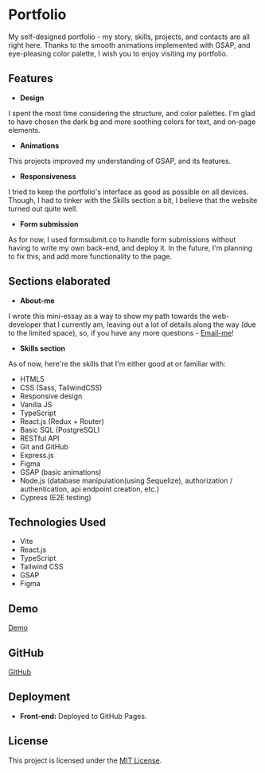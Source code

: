 # Portfolio

My self-designed portfolio - my story, skills, projects, and contacts are all right here. Thanks to the smooth animations implemented with GSAP, and eye-pleasing color palette, I wish you to enjoy visiting my portfolio.

## Features

- **Design** 

I spent the most time considering the structure, and color palettes. I'm glad to have chosen the dark bg and more soothing colors for text, and on-page elements.

- **Animations** 

This projects improved my understanding of GSAP, and its features.

- **Responsiveness** 

I tried to keep the portfolio's interface as good as possible on all devices. Though, I had to tinker with the Skills section a bit, I believe that the website turned out quite well.

- **Form submission**

As for now, I used formsubmit.co to handle form submissions without having to write my own back-end, and deploy it. In the future, I'm planning to fix this, and add more functionality to the page.

## Sections elaborated

- **About-me** 

I wrote this mini-essay as a way to show my path towards the web-developer that I currently am, leaving out a lot of details along the way (due to the limited space), so, if you have any more questions - [Email-me](mailto:feshchenkoye@gmail.com)!

- **Skills section** 

As of now, here're the skills that I'm either good at or familiar with:

- HTML5
- CSS (Sass, TailwindCSS)
- Responsive design
- Vanilla JS
- TypeScript
- React.js (Redux + Router)
- Basic SQL (PostgreSQL)
- RESTful API
- Git and GitHub
- Express.js
- Figma
- GSAP (basic animations)
- Node.js (database manipulation(using Sequelize), authorization / authentication, api endpoint creation, etc.)
- Cypress (E2E testing)

## Technologies Used

  - Vite
  - React.js
  - TypeScript
  - Tailwind CSS
  - GSAP
  - Figma

## Demo

[Demo](https://yehorf21.github.io/Portfolio/)

## GitHub

[GitHub](https://github.com/Yehorf21)

## Deployment

- **Front-end:** Deployed to GitHub Pages.

## License

This project is licensed under the [MIT License](https://opensource.org/licenses/MIT).

